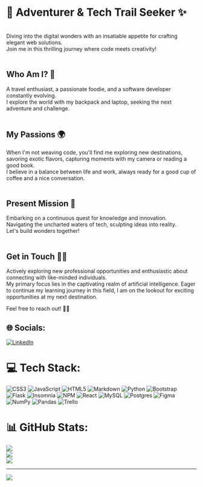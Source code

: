 
# 🚀 Adventurer & Tech Trail Seeker ✨  
<br>Diving into the digital wonders with an insatiable appetite for crafting elegant web solutions.<br>Join me in this thrilling journey where code meets creativity!<br><br>
## Who Am I? 🦋<br>
A travel enthusiast, a passionate foodie, and a software developer constantly evolving.<br>I explore the world with my backpack and laptop, seeking the next adventure and challenge.<br><br>
## My Passions 🌍<br>
When I'm not weaving code, you'll find me exploring new destinations, savoring exotic flavors, capturing moments with my camera or reading a good book.  
I believe in a balance between life and work, always ready for a good cup of coffee and a nice conversation.<br><br>
## Present Mission 🚀<br>
Embarking on a continuous quest for knowledge and innovation.<br>Navigating the uncharted waters of tech, sculpting ideas into reality.<br>Let's build wonders together!<br><br>
## Get in Touch 👩‍💻<br> 
Actively exploring new professional opportunities and enthusiastic about connecting with like-minded individuals.  
My primary focus lies in the captivating realm of artificial intelligence. Eager to continue my learning journey in this field, I am on the lookout for exciting opportunities at my next destination.

Feel free to reach out! 📧✨


## 🌐 Socials:
[![LinkedIn](https://img.shields.io/badge/LinkedIn-%230077B5.svg?logo=linkedin&logoColor=white)](https://linkedin.com/in/natalia-silva-medina/) 

# 💻 Tech Stack:
![CSS3](https://img.shields.io/badge/css3-%231572B6.svg?style=plastic&logo=css3&logoColor=white) ![JavaScript](https://img.shields.io/badge/javascript-%23323330.svg?style=plastic&logo=javascript&logoColor=%23F7DF1E) ![HTML5](https://img.shields.io/badge/html5-%23E34F26.svg?style=plastic&logo=html5&logoColor=white) ![Markdown](https://img.shields.io/badge/markdown-%23000000.svg?style=plastic&logo=markdown&logoColor=white) ![Python](https://img.shields.io/badge/python-3670A0?style=plastic&logo=python&logoColor=ffdd54) ![Bootstrap](https://img.shields.io/badge/bootstrap-%238511FA.svg?style=plastic&logo=bootstrap&logoColor=white) ![Flask](https://img.shields.io/badge/flask-%23000.svg?style=plastic&logo=flask&logoColor=white) ![Insomnia](https://img.shields.io/badge/Insomnia-black?style=plastic&logo=insomnia&logoColor=5849BE) ![NPM](https://img.shields.io/badge/NPM-%23CB3837.svg?style=plastic&logo=npm&logoColor=white) ![React](https://img.shields.io/badge/react-%2320232a.svg?style=plastic&logo=react&logoColor=%2361DAFB) ![MySQL](https://img.shields.io/badge/mysql-%2300000f.svg?style=plastic&logo=mysql&logoColor=white) ![Postgres](https://img.shields.io/badge/postgres-%23316192.svg?style=plastic&logo=postgresql&logoColor=white) ![Figma](https://img.shields.io/badge/figma-%23F24E1E.svg?style=plastic&logo=figma&logoColor=white) ![NumPy](https://img.shields.io/badge/numpy-%23013243.svg?style=plastic&logo=numpy&logoColor=white) ![Pandas](https://img.shields.io/badge/pandas-%23150458.svg?style=plastic&logo=pandas&logoColor=white) ![Trello](https://img.shields.io/badge/Trello-%23026AA7.svg?style=plastic&logo=Trello&logoColor=white)
# 📊 GitHub Stats:
![](https://github-readme-stats.vercel.app/api?username=sm-nat&theme=vision-friendly-dark&hide_border=false&include_all_commits=true&count_private=true)<br/>
![](https://github-readme-streak-stats.herokuapp.com/?user=sm-nat&theme=vision-friendly-dark&hide_border=false)<br/>
![](https://github-readme-stats.vercel.app/api/top-langs/?username=sm-nat&theme=vision-friendly-dark&hide_border=false&include_all_commits=true&count_private=true&layout=compact)

---
[![](https://visitcount.itsvg.in/api?id=sm-nat&icon=0&color=12)](https://visitcount.itsvg.in)

<!-- Proudly created with GPRM ( https://gprm.itsvg.in ) -->

